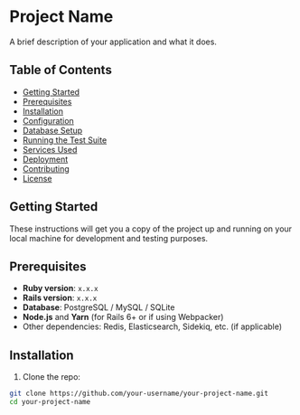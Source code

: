 # Project Name

A brief description of your application and what it does.

## Table of Contents

- [Getting Started](#getting-started)
- [Prerequisites](#prerequisites)
- [Installation](#installation)
- [Configuration](#configuration)
- [Database Setup](#database-setup)
- [Running the Test Suite](#running-the-test-suite)
- [Services Used](#services-used)
- [Deployment](#deployment)
- [Contributing](#contributing)
- [License](#license)

## Getting Started

These instructions will get you a copy of the project up and running on your local machine for development and testing purposes.

## Prerequisites

- **Ruby version**: `x.x.x`
- **Rails version**: `x.x.x`
- **Database**: PostgreSQL / MySQL / SQLite
- **Node.js** and **Yarn** (for Rails 6+ or if using Webpacker)
- Other dependencies: Redis, Elasticsearch, Sidekiq, etc. (if applicable)

## Installation

1. Clone the repo:

```bash
git clone https://github.com/your-username/your-project-name.git
cd your-project-name

